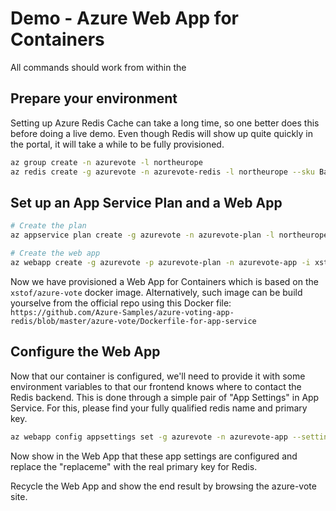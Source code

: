 # Demo - Azure Web App for Containers

All commands should work from within the 

## Prepare your environment

Setting up Azure Redis Cache can take a long time, so one better does this before doing a live demo.  Even though Redis will show up quite quickly in the portal, it will take a while to be fully provisioned.

~~~sh
az group create -n azurevote -l northeurope
az redis create -g azurevote -n azurevote-redis -l northeurope --sku Basic --vm-size C0 --enable-non-ssl-port
~~~ 

## Set up an App Service Plan and a Web App

~~~sh
# Create the plan
az appservice plan create -g azurevote -n azurevote-plan -l northeurope --is-linux

# Create the web app
az webapp create -g azurevote -p azurevote-plan -n azurevote-app -i xstof/azure-vote
~~~

Now we have provisioned a Web App for Containers which is based on the `xstof/azure-vote` docker image.  Alternatively, such image can be build yourselve from the official repo using this Docker file: `https://github.com/Azure-Samples/azure-voting-app-redis/blob/master/azure-vote/Dockerfile-for-app-service`

## Configure the Web App

Now that our container is configured, we'll need to provide it with some environment variables to that our frontend knows where to contact the Redis backend.  This is done through a simple pair of "App Settings" in App Service.  For this, please find your fully qualified redis name and primary key.

~~~sh
az webapp config appsettings set -g azurevote -n azurevote-app --settings REDIS=azurevote-redis.redis.cache.windows.net REDIS_PWD=replaceme
~~~ 

Now show in the Web App that these app settings are configured and replace the "replaceme" with the real primary key for Redis.

Recycle the Web App and show the end result by browsing the azure-vote site.
